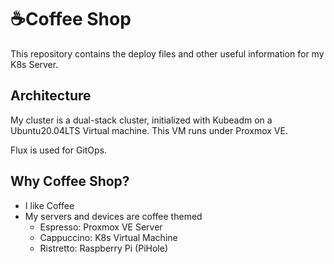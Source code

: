 # ☕Coffee Shop

This repository contains the deploy files and other useful information
for my K8s Server.

## Architecture

My cluster is a dual-stack cluster, initialized with Kubeadm on a
Ubuntu20.04LTS Virtual machine. This VM runs under Proxmox VE.

Flux is used for GitOps.

## Why Coffee Shop?
- I like Coffee
- My servers and devices are coffee themed
    - Espresso: Proxmox VE Server
    - Cappuccino: K8s Virtual Machine
    - Ristretto: Raspberry Pi (PiHole)
